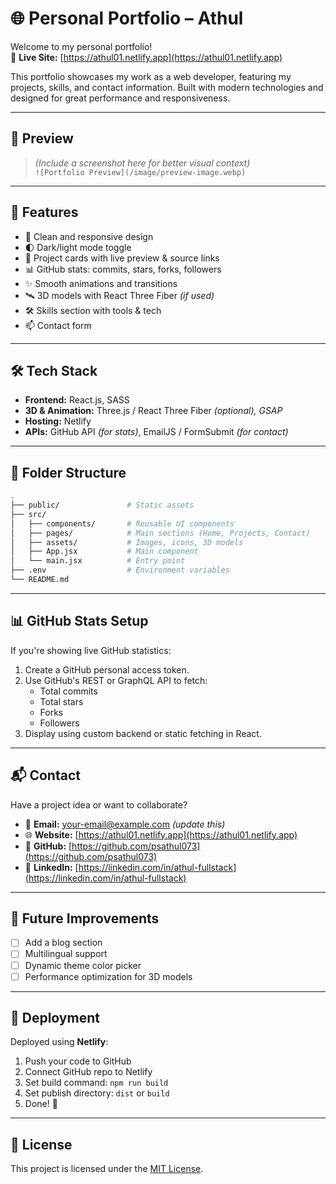 # 🌐 Personal Portfolio – Athul

Welcome to my personal portfolio!  
🔗 **Live Site:** [https://athul01.netlify.app](https://athul01.netlify.app)

This portfolio showcases my work as a web developer, featuring my projects, skills, and contact information. Built with modern technologies and designed for great performance and responsiveness.

---

## 📸 Preview

> *(Include a screenshot here for better visual context)*  
> `![Portfolio Preview](/image/preview-image.webp)`

---

## 🚀 Features

- 🌟 Clean and responsive design  
- 🌓 Dark/light mode toggle  
- 🧩 Project cards with live preview & source links  
- 📊 GitHub stats: commits, stars, forks, followers  
- ✨ Smooth animations and transitions  
- 🛰️ 3D models with React Three Fiber *(if used)*  
- 🛠 Skills section with tools & tech  
- 📫 Contact form  

---

## 🛠 Tech Stack

- **Frontend:** React.js, SASS 
- **3D & Animation:** Three.js / React Three Fiber *(optional), GSAP*  
- **Hosting:** Netlify  
- **APIs:** GitHub API *(for stats)*, EmailJS / FormSubmit *(for contact)*  

---

## 📁 Folder Structure

```bash
.
├── public/               # Static assets
├── src/
│   ├── components/       # Reusable UI components
│   ├── pages/            # Main sections (Home, Projects, Contact)
│   ├── assets/           # Images, icons, 3D models
│   ├── App.jsx           # Main component
│   └── main.jsx          # Entry point
├── .env                  # Environment variables
└── README.md
```

---

## 📊 GitHub Stats Setup

If you're showing live GitHub statistics:

1. Create a GitHub personal access token.
2. Use GitHub's REST or GraphQL API to fetch:
   - Total commits  
   - Total stars  
   - Forks  
   - Followers  
3. Display using custom backend or static fetching in React.

---

## 📬 Contact

Have a project idea or want to collaborate?

- 📧 **Email:** your-email@example.com *(update this)*  
- 🌐 **Website:** [https://athul01.netlify.app](https://athul01.netlify.app)  
- 🐙 **GitHub:** [https://github.com/psathul073](https://github.com/psathul073)  
- 💼 **LinkedIn:** [https://linkedin.com/in/athul-fullstack](https://linkedin.com/in/athul-fullstack)  

---

## 📌 Future Improvements

- [ ] Add a blog section  
- [ ] Multilingual support  
- [ ] Dynamic theme color picker  
- [ ] Performance optimization for 3D models  

---

## 🚀 Deployment

Deployed using **Netlify**:

1. Push your code to GitHub  
2. Connect GitHub repo to Netlify  
3. Set build command: `npm run build`  
4. Set publish directory: `dist` or `build`  
5. Done! 🎉

---

## 📜 License

This project is licensed under the [MIT License](LICENSE).
